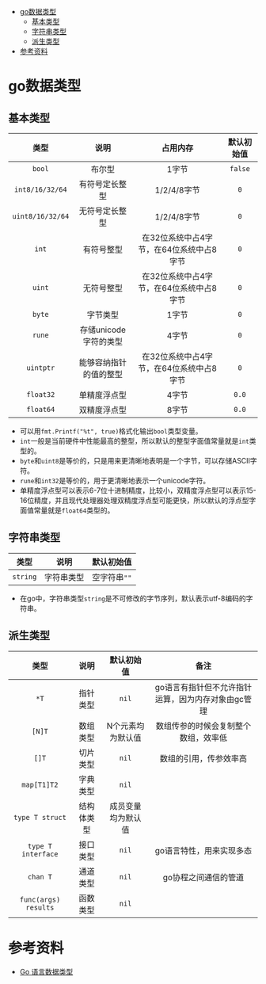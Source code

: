 - [go数据类型](#go数据类型)
  - [基本类型](#基本类型)
  - [字符串类型](#字符串类型)
  - [派生类型](#派生类型)
- [参考资料](#参考资料)

# go数据类型

## 基本类型

|       类型       |          说明          |                 占用内存                 | 默认初始值 |
| :--------------: | :--------------------: | :--------------------------------------: | :--------: |
|      `bool`      |         布尔型         |                  1字节                   |  `false`   |
| `int8/16/32/64`  |     有符号定长整型     |               1/2/4/8字节                |    `0`     |
| `uint8/16/32/64` |     无符号定长整型     |               1/2/4/8字节                |    `0`     |
|      `int`       |       有符号整型       | 在32位系统中占4字节，在64位系统中占8字节 |    `0`     |
|      `uint`      |       无符号整型       | 在32位系统中占4字节，在64位系统中占8字节 |    `0`     |
|      `byte`      |        字节类型        |                  1字节                   |    `0`     |
|      `rune`      | 存储unicode字符的类型  |                  4字节                   |    `0`     |
|    `uintptr`     | 能够容纳指针的值的整型 | 在32位系统中占4字节，在64位系统中占8字节 |    `0`     |
|    `float32`     |      单精度浮点型      |                  4字节                   |   `0.0`    |
|    `float64`     |      双精度浮点型      |                  8字节                   |   `0.0`    |

- 可以用`fmt.Printf("%t", true)`格式化输出`bool`类型变量。
- `int`一般是当前硬件中性能最高的整型，所以默认的整型字面值常量就是`int`类型的。
- `byte`和`uint8`是等价的，只是用来更清晰地表明是一个字节，可以存储ASCII字符。
- `rune`和`int32`是等价的，用于更清晰地表示一个unicode字符。
- 单精度浮点型可以表示6-7位十进制精度，比较小，双精度浮点型可以表示15-16位精度，并且现代处理器处理双精度浮点型可能更快，所以默认的浮点型字面值常量就是`float64`类型的。

## 字符串类型

|   类型   |    说明    |  默认初始值  |
| :------: | :--------: | :----------: |
| `string` | 字符串类型 | 空字符串`""` |

- 在go中，字符串类型`string`是不可修改的字节序列，默认表示utf-8编码的字符串。

## 派生类型

|         类型         |    说明    |     默认初始值     |                        备注                        |
| :------------------: | :--------: | :----------------: | :------------------------------------------------: |
|         `*T`         |  指针类型  |       `nil`        | go语言有指针但不允许指针运算，因为内存对象由gc管理 |
|        `[N]T`        |  数组类型  | N个元素均为默认值  |        数组传参的时候会复制整个数组，效率低        |
|        `[]T`         |  切片类型  |       `nil`        |               数组的引用，传参效率高               |
|     `map[T1]T2`      |  字典类型  |       `nil`        |                                                    |
|   `type T struct`    | 结构体类型 | 成员变量均为默认值 |                                                    |
|  `type T interface`  |  接口类型  |       `nil`        |              go语言特性，用来实现多态              |
|       `chan T`       |  通道类型  |       `nil`        |                go协程之间通信的管道                |
| `func(args) results` |  函数类型  |       `nil`        |                                                    |

# 参考资料

- [Go 语言数据类型](https://www.runoob.com/go/go-data-types.html)
